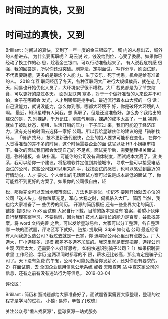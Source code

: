 # 时间过的真快，又到

# 时间过的真快，又到

Brililant : 时间过的真快，又到了一年一度的金三银四了。 城 内的人想出去，城外的人想进去。 为什么要离职呢？ 马云说 过，钱没给到位，心受了委屈。如果你已经动了换工作的心 思，趁着金三银四，可以行动准备起来了。 有人说我危机感 很强，我的回答是，所以你还没突破。刷算法，定期面试， 写作分享，刷面试题，不代表要跳槽，更多的是锻炼个人能 力。生于安乐，死于忧患，机会是给有准备的人。 2018 年互 联网经历了冬天，各种互联网大厂进行大规模裁员，就在这 几天，网易也开始优化人员了，大环境似乎很不糟糕。大厂 裁员都是为了节衣缩食，可以更好的度过冬天。 面对互联网 寒冬，对于一个做好准备的人来说并不可怕，金子在哪都会 发光，人才到哪都是抢手的。最近流行着本山大叔的一句 话：自己没能力，就说没能力，怎么你到哪，哪都大环境不 好，你是破坏大环境的人啊。 最近，知识星球有人问我，想 离职了，但是还没准备好，怎么办？我给出的建议的是，先 别裸辞，千万记住，别意气用事，裸辞的成本太高了。一旦 裸辞，就处于被动状态，房租，生活开销的压力一下子压过 来，我们可能迫于经济压力，没有充分的时间去选择一家好 公司。所以我给星球伙伴的建议的是「骑驴找马」。 「骑驴 找马」 技术更新迭代很快，企业的招人要求可能都在变化。 在你个人觉得准备的差不多的时候，这个时候需要企业的面 试官以及 HR 小姐姐审核下。每次的面试我们都会发现自己的 不足点，面试完毕后，需要整理相关面试题，弥补短板，查 缺补漏。 可能你的公司没有调休制度，面试成本太高了。没 关系，我可以给你一个建议，将招聘软件定位到其他城市， 寻求一些可以接受电话面试的公司，这些公司就可以用来练 手，找找面试的感觉，也可以感受到最近的行情动向，人才 要求。个人给出的电话面试方案可以说是成本最低的面试 了，你可能找不到更好的方案了。如果你的公司很自由，轻

松，那你完全可以去当地城市面试，方法也是类似，切记不 要刚开始就去心仪的公司「送人头」，待你粮草充足，军心 大稳之时，伺机杀入大厂。 简历 当然，我也给大家准备了一 些优秀的简历。 开源的简历模板 还有一些业界大佬的简历、 链接: 提取码: 7ru3 面试题 大家自行下载，目前的版本是没有 答案，希望小伙伴自行整理答案学习，不要偷懒，因为我们 技术人最擅长的能力是百度，谷歌找答案。将 word 文档完善 之后，可以发给星球易帅，大家可以分工整理，各自整理哪 一块的面试题，评论区写下就好。 链接: 提取码: 3dp9 如何选 公司 最近经常有人问我怎么选公司？我过去就是一巴掌，你 选哪家公司心里没有点数么。厂大选大，厂小选钱多，规模 都差不多选不加班的。我这里就是宏观把握，选择公司主观 因素太大，还需要个人好好思考。 如何快速识别骗子公司？ 1）如果招聘要求里 工作经验、学历 这两项同时都写的不 限，薪水还比较高，那么肯定是骗子公司了。天下没有免费 的午餐，公司不可能免费给你发薪水，还对你没有要求的。 2）在面试前，去 全国企业信用信息公示系统 或者 天眼查网 站 中查这家公司的信息，还有之前有没有违法行为等信息。 2019-03-04

评论区：

Brililant : 简历和面试题都给大家准备好了。面试题答案需要大家整理，整理的过程才是学习的过程。 小猿 : 易帅，辛苦了[玫瑰]

关注公众号"懒人找资源"，星球资源一站式服务